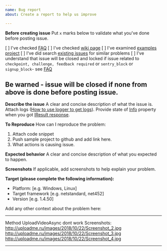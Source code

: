 ```yaml
---
name: Bug report
about: Create a report to help us improve

---
```


**Before creating issue**
Put `x` marks below to validate what you've done before posting issue.
 
[  ] I've checked [FAQ](https://github.com/a-legotin/InstaSharper/wiki/FAQ)
[  ] I've checked [wiki page](https://github.com/a-legotin/InstaSharper/wiki)
[  ] I've examined [examples project](https://github.com/a-legotin/InstaSharper/tree/develop/InstaSharper.Examples)
[  ] I've did search [existing issues](https://github.com/a-legotin/InstaSharper/issues) for similar problems
[  ] I've understand that issue will be closed and locked if issue related to `checkpoint, challenge, feedback required` or `sentry_block` or `signup_block`- see [FAQ](https://github.com/a-legotin/InstaSharper/wiki/FAQ)

## Be warned - issue will be closed if none from above is done before posting issue.

**Describe the issue**
A clear and concise description of what the issue is.
Attach logs ([How to use logger to get logs](https://github.com/a-legotin/InstaSharper/blob/develop/InstaSharper.Examples/Program.cs)).
 Provide state of [Info](https://github.com/a-legotin/InstaSharper/blob/develop/InstaSharper/Classes/ResultInfo.cs) property when you got [IResult response](https://github.com/a-legotin/InstaSharper/blob/develop/InstaSharper/Classes/Result.cs).

**To Reproduce**
How can I reproduce the problem:
1. Attach code snippet
2. Push sample project to github and add link here.
3. What actions is causing issue.

**Expected behavior**
A clear and concise description of what you expected to happen.

**Screenshots**
If applicable, add screenshots to help explain your problem.

**Target (please complete the following information):**
 - Platform: [e.g. Windows, Linux]
 - Target framework [e.g. netstandard, net452]
 - Version [e.g. 1.4.50]
 
Add any other context about the problem here:
______________________________________________________
Method UploadVideoAsync dont work
Screenshots:
http://uploadme.ru/images/2018/10/22/Screenshot_2.jpg
http://uploadme.ru/images/2018/10/22/Screenshot_3.jpg
http://uploadme.ru/images/2018/10/22/Screenshot_4.jpg
______________________________________________________
